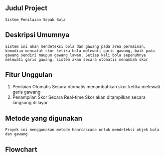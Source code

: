 ## Judul Project 
    Sistem Penilaian Sepak Bola

## Deskripsi Umumnya
    Sistem ini akan mendeteksi bola dan gawang pada area permainan, kemudian mencatat skor ketika bola melewati garis gawang, baik pada gawang sendiri maupun gawang lawan. Setiap kali bola sepenuhnya melewati garis gawang, sistem akan secara otomatis menambah skor

## Fitur Unggulan
1. Penilaian Otomatis
    Secara otomatis menambahkan skor ketika melewati garis gawang 
2. Penampilan Skor Secara Real-time
    Skor akan ditampilkan secara langsung di layar

## Metode yang digunakan
    Proyek ini menggunakan metode Haarcascade untuk mendeteksi objek bola dan gawang

## Flowchart